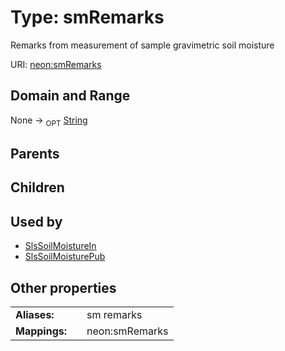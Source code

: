 
# Type: smRemarks


Remarks from measurement of sample gravimetric soil moisture

URI: [neon:smRemarks](https://data.neonscience.org/smRemarks)


## Domain and Range

None ->  <sub>OPT</sub> [String](types/String.md)

## Parents


## Children


## Used by

 * [SlsSoilMoistureIn](SlsSoilMoistureIn.md)
 * [SlsSoilMoisturePub](SlsSoilMoisturePub.md)

## Other properties

|  |  |  |
| --- | --- | --- |
| **Aliases:** | | sm remarks |
| **Mappings:** | | neon:smRemarks |

